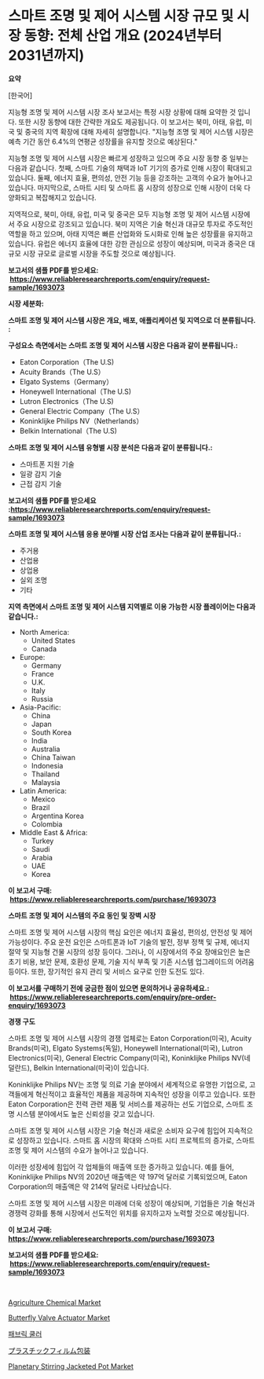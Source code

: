 <p><h1>스마트 조명 및 제어 시스템 시장 규모 및 시장 동향: 전체 산업 개요 (2024년부터 2031년까지)</h1></p><p><strong>요약</strong></p>
<p><p>[한국어]</p><p>지능형 조명 및 제어 시스템 시장 조사 보고서는 특정 시장 상황에 대해 요약한 것 입니다. 또한 시장 동향에 대한 간략한 개요도 제공됩니다. 이 보고서는 북미, 아태, 유럽, 미국 및 중국의 지역 확장에 대해 자세히 설명합니다. "지능형 조명 및 제어 시스템 시장은 예측 기간 동안 6.4%의 연평균 성장률을 유지할 것으로 예상된다."</p><p>지능형 조명 및 제어 시스템 시장은 빠르게 성장하고 있으며 주요 시장 동향 중 일부는 다음과 같습니다. 첫째, 스마트 기술의 채택과 IoT 기기의 증가로 인해 시장이 확대되고 있습니다. 둘째, 에너지 효율, 편의성, 안전 기능 등을 강조하는 고객의 수요가 늘어나고 있습니다. 마지막으로, 스마트 시티 및 스마트 홈 시장의 성장으로 인해 시장이 더욱 다양화되고 복잡해지고 있습니다.</p><p>지역적으로, 북미, 아태, 유럽, 미국 및 중국은 모두 지능형 조명 및 제어 시스템 시장에서 주요 시장으로 강조되고 있습니다. 북미 지역은 기술 혁신과 대규모 투자로 주도적인 역할을 하고 있으며, 아태 지역은 빠른 산업화와 도시화로 인해 높은 성장률을 유지하고 있습니다. 유럽은 에너지 효율에 대한 강한 관심으로 성장이 예상되며, 미국과 중국은 대규모 시장 규모로 글로벌 시장을 주도할 것으로 예상됩니다.</p></p>
<p><strong>보고서의 샘플 PDF를 받으세요: &nbsp;<a href="https://www.reliableresearchreports.com/enquiry/request-sample/1693073">https://www.reliableresearchreports.com/enquiry/request-sample/1693073</a></strong></p>
<p><strong>시장 세분화:</strong></p>
<p><strong> 스마트 조명 및 제어 시스템 시장은 개요, 배포, 애플리케이션 및 지역으로 더 분류됩니다. :</strong></p>
<p><strong>구성요소 측면에서는 스마트 조명 및 제어 시스템 시장은 다음과 같이 분류됩니다.:</strong></p>
<p><ul><li>Eaton Corporation（The U.S)</li><li>Acuity Brands（The U.S）</li><li>Elgato Systems（Germany）</li><li>Honeywell International（The U.S)</li><li>Lutron Electronics（The U.S)</li><li>General Electric Company（The U.S）</li><li>Koninklijke Philips NV（Netherlands）</li><li>Belkin International（The U.S)</li></ul></p>
<p><strong> 스마트 조명 및 제어 시스템 유형별 시장 분석은 다음과 같이 분류됩니다.:</strong></p>
<p><ul><li>스마트폰 지원 기술</li><li>일광 감지 기술</li><li>근접 감지 기술</li></ul></p>
<p><strong>보고서의 샘플 PDF를 받으세요 :<a href="https://www.reliableresearchreports.com/enquiry/request-sample/1693073">https://www.reliableresearchreports.com/enquiry/request-sample/1693073</a></strong></p>
<p><strong> 스마트 조명 및 제어 시스템 응용 분야별 시장 산업 조사는 다음과 같이 분류됩니다.:</strong></p>
<p><ul><li>주거용</li><li>산업용</li><li>상업용</li><li>실외 조명</li><li>기타</li></ul></p>
<p><strong>지역 측면에서 스마트 조명 및 제어 시스템 지역별로 이용 가능한 시장 플레이어는 다음과 같습니다.:</strong></p>
<p><ul>
    <li>
        North America:
        <ul>
            <li>United States</li>
            <li>Canada</li>
        </ul>
    </li>
    <li>
        Europe:
        <ul>
            <li>Germany</li>
            <li>France</li>
            <li>U.K.</li>
            <li>Italy</li>
            <li>Russia</li>
        </ul>
    </li>
    <li>
        Asia-Pacific:
        <ul>
            <li>China</li>
            <li>Japan</li>
            <li>South Korea</li>
            <li>India</li>
            <li>Australia</li>
            <li>China Taiwan</li>
            <li>Indonesia</li>
            <li>Thailand</li>
            <li>Malaysia</li>
        </ul>
    </li>
    <li>
        Latin America:
        <ul>
            <li>Mexico</li>
            <li>Brazil</li>
            <li>Argentina Korea</li>
            <li>Colombia</li>
        </ul>
    </li>
    <li>
        Middle East & Africa:
        <ul>
            <li>Turkey</li>
            <li>Saudi</li>
            <li>Arabia</li>
            <li>UAE</li>
            <li>Korea</li>
        </ul>
    </li>
    </ul></p>
<p><strong>이 보고서 구매: &nbsp;<a href="https://www.reliableresearchreports.com/purchase/1693073">https://www.reliableresearchreports.com/purchase/1693073</a></strong></p>
<p><strong>스마트 조명 및 제어 시스템의 주요 동인 및 장벽 시장</strong></p>
<p><p>스마트 조명 및 제어 시스템 시장의 핵심 요인은 에너지 효율성, 편의성, 안전성 및 제어 가능성이다. 주요 운전 요인은 스마트폰과 IoT 기술의 발전, 정부 정책 및 규제, 에너지 절약 및 지능형 건물 시장의 성장 등이다. 그러나, 이 시장에서의 주요 장애요인은 높은 초기 비용, 보안 문제, 호환성 문제, 기술 지식 부족 및 기존 시스템 업그레이드의 어려움 등이다. 또한, 장기적인 유지 관리 및 서비스 요구로 인한 도전도 있다.</p></p>
<p><strong>이 보고서를 구매하기 전에 궁금한 점이 있으면 문의하거나 공유하세요.: &nbsp;<a href="https://www.reliableresearchreports.com/enquiry/pre-order-enquiry/1693073">https://www.reliableresearchreports.com/enquiry/pre-order-enquiry/1693073</a></strong></p>
<p><strong>경쟁 구도</strong></p>
<p><p>스마트 조명 및 제어 시스템 시장의 경쟁 업체로는 Eaton Corporation(미국), Acuity Brands(미국), Elgato Systems(독일), Honeywell International(미국), Lutron Electronics(미국), General Electric Company(미국), Koninklijke Philips NV(네덜란드), Belkin International(미국)이 있습니다.</p><p>Koninklijke Philips NV는 조명 및 의료 기술 분야에서 세계적으로 유명한 기업으로, 고객들에게 혁신적이고 효율적인 제품을 제공하며 지속적인 성장을 이루고 있습니다. 또한 Eaton Corporation은 전력 관련 제품 및 서비스를 제공하는 선도 기업으로, 스마트 조명 시스템 분야에서도 높은 신뢰성을 갖고 있습니다.</p><p>스마트 조명 및 제어 시스템 시장은 기술 혁신과 새로운 소비자 요구에 힘입어 지속적으로 성장하고 있습니다. 스마트 홈 시장의 확대와 스마트 시티 프로젝트의 증가로, 스마트 조명 및 제어 시스템의 수요가 늘어나고 있습니다.</p><p>이러한 성장세에 힘입어 각 업체들의 매출액 또한 증가하고 있습니다. 예를 들어, Koninklijke Philips NV의 2020년 매출액은 약 197억 달러로 기록되었으며, Eaton Corporation의 매출액은 약 214억 달러로 나타났습니다.</p><p>스마트 조명 및 제어 시스템 시장은 미래에 더욱 성장이 예상되며, 기업들은 기술 혁신과 경쟁력 강화를 통해 시장에서 선도적인 위치를 유지하고자 노력할 것으로 예상됩니다.</p></p>
<p><strong>이 보고서 구매: &nbsp; <a href="https://www.reliableresearchreports.com/purchase/1693073">https://www.reliableresearchreports.com/purchase/1693073</a></strong></p>
<p><strong>보고서의 샘플 PDF를 받으세요: &nbsp;<a href="https://www.reliableresearchreports.com/enquiry/request-sample/1693073">https://www.reliableresearchreports.com/enquiry/request-sample/1693073</a></strong><strong></strong></p>
<p>&nbsp;</p>
<p><p><a href="https://github.com/RickHolmes3/Market-Research-Report-List-3/blob/main/agriculture-chemical-market.md">Agriculture Chemical Market</a></p><p><a href="https://issuu.com/reportprime-2/docs/butterfly-valve-actuator-market-size-2030.pptx">Butterfly Valve Actuator Market</a></p><p><a href="https://github.com/vs10l4sfg5c/Market-Research-Report-List-1/blob/main/5202548191965.md">패브릭 쿨러</a></p><p><a href="https://github.com/cnnriuez22368/Market-Research-Report-List-1/blob/main/2830949192150.md">プラスチックフィルム包装</a></p><p><a href="https://issuu.com/reportprime-2/docs/planetary-stirring-jacketed-pot-market-size-2030.p">Planetary Stirring Jacketed Pot Market</a></p></p>